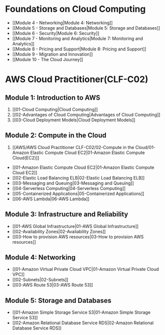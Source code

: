 # Foundations on Cloud Computing

- [[Module 4 - Networking|Module 4: Networking]]
- [[Module 5 - Storage and Databases|Module 5: Storage and Databases]]
- [[Module 6 - Security|Module 6: Security]]
- [[Module 7 - Monitoring and Analytics|Module 7: Monitoring and Analytics]]
- [[Module 8 - Pricing and Support|Module 8: Pricing and Support]]
- [[Module 9 - Migration and Innovation]]
- [[Module 10 - The Cloud Journey]]


# AWS Cloud Practitioner(CLF-C02)

## Module 1: Introduction to AWS
1. [[01-Cloud Computing|Cloud Computing]]
2. [[02-Advantages of Cloud Computing|Advantages of Cloud Computing]]
3. [[03-Cloud Deployment Models|Cloud Deployment Models]]

## Module 2: Compute in the Cloud
1. [[AWS/AWS Cloud Practitioner CLF-C02/02-Compute in the Cloud/01-Amazon Elastic Compute Cloud EC2|01-Amazon Elastic Compute Cloud(EC2)]]
- [[01-Amazon Elastic Compute Cloud EC2|01-Amazon Elastic Compute Cloud EC2]]
- [[02-Elastic Load Balancing ELB|02-Elastic Load Balancing ELB]]
- [[03-Messaging and Queuing|03-Messaging and Queuing]]
- [[04-Serverless Computing|04-Serverless Computing]]
- [[05-Containerized Applications|05-Containerized Applications]]
- [[06-AWS Lambda|06-AWS Lambda]]

## Module 3: Infrastructure and Reliability
- [[01-AWS Global Infrastructure|01-AWS Global Infrastructure]]
- [[02-Availability Zones|02-Availability Zones]]
- [[03-How to provision AWS resources|03-How to provision AWS resources]]

## Module 4: Networking
- [[01-Amazon Virtual Private Cloud VPC|01-Amazon Virtual Private Cloud VPC]]
- [[02-Subnets|02-Subnets]]
- [[03-AWS Route 53|03-AWS Route 53]]
## Module 5: Storage and Databases
- [[01-Amazon Simple Storage Service S3|01-Amazon Simple Storage Service S3]]
- [[02-Amazon Relational Database Service RDS|02-Amazon Relational Database Service RDS]]